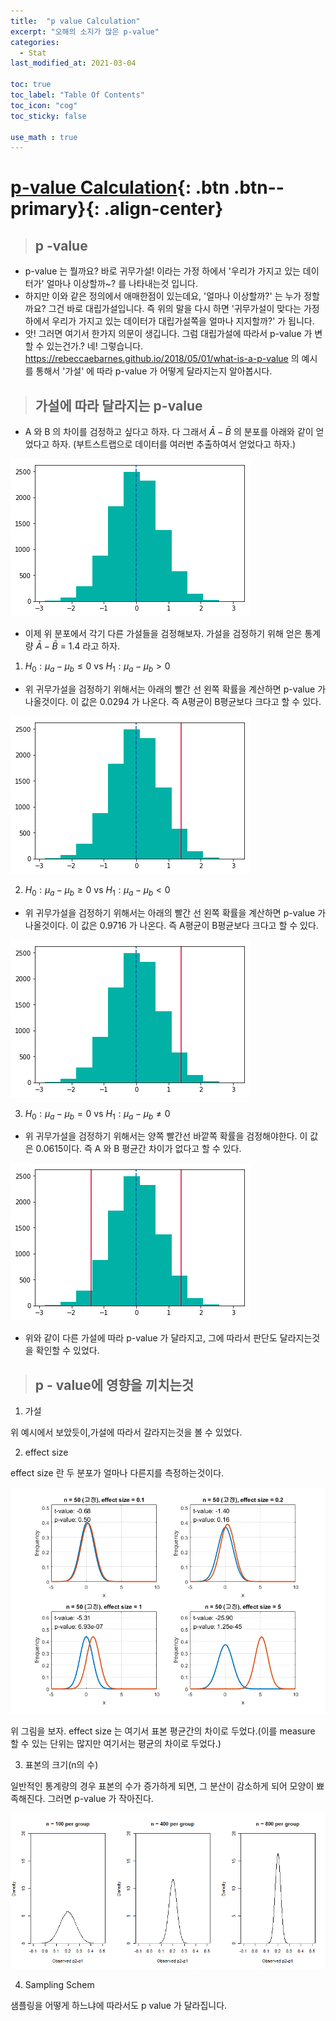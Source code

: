 ```yaml
---
title:  "p value Calculation"
excerpt: "오해의 소지가 많은 p-value"
categories:
  - Stat
last_modified_at: 2021-03-04

toc: true
toc_label: "Table Of Contents"
toc_icon: "cog"
toc_sticky: false

use_math : true
---
```


# [p-value Calculation](#link){: .btn .btn--primary}{: .align-center}

> ## p -value 

- p-value 는 뭘까요? 바로 귀무가설! 이라는 가정 하에서 '우리가 가지고 있는 데이터가' 얼마나 이상할까~? 를 나타내는것 입니다. 
- 하지만 이와 같은 정의에서 애매한점이 있는데요, '얼마나 이상할까?' 는 누가 정할까요? 그건 바로 대립가설입니다. 즉 위의 말을 다시 하면 '귀무가설이 맞다는 가정 하에서 우리가 가지고 있는 데이터가 대립가설쪽을 얼마나 지지할까?' 가 됩니다.
- 앗! 그러면 여기서 한가지 의문이 생깁니다. 그럼 대립가설에 따라서 p-value 가 변할 수 있는건가.? 네! 그렇습니다. <https://rebeccaebarnes.github.io/2018/05/01/what-is-a-p-value> 의 예시를 통해서 '가설' 에 따라 p-value 가 어떻게 달라지는지 알아봅시다.

> ## 가설에 따라 달라지는 p-value

- A 와 B 의 차이를 검정하고 싶다고 하자. 다 그래서 $\bar{A} - \bar{B}$ 의 분포를 아래와 같이 얻었다고 하자.  (부트스트랩으로 데이터를 여러번 추출하여서 얻었다고 하자.)

![png](/assets/images/{Statistic}/2_1.png)

- 이제 위 분포에서 각기 다른 가설들을 검정해보자. 가설을 검정하기 위해 얻은 통계량 $\bar{A} - \bar{B}$  = 1.4 라고 하자. 

1. $H_0 : \mu_a - \mu_b \le 0$  vs $H_1 : \mu_a-\mu_b >0$

- 위 귀무가설을 검정하기 위해서는 아래의 빨간 선 왼쪽 확률을 계산하면 p-value 가 나올것이다. 이 값은 0.0294 가 나온다. 즉 A평균이 B평균보다 크다고 할 수 있다.

![png](/assets/images/{Statistic}/2_2.png)

2. $H_0 : \mu_a - \mu_b \ge 0$  vs $H_1 : \mu_a-\mu_b <0$

- 위 귀무가설을 검정하기 위해서는 아래의 빨간 선 왼쪽 확률을 계산하면 p-value 가 나올것이다. 이 값은 0.9716 가 나온다. 즉 A평균이 B평균보다 크다고 할 수 있다.

![png](/assets/images/{Statistic}/2_3.png)

3. $H_0 : \mu_a - \mu_b = 0$  vs $H_1 : \mu_a-\mu_b \not=0$

- 위 귀무가설을 검정하기 위해서는 양쪽 빨간선 바깥쪽 확률을 검정해야한다. 이 값은 0.0615이다. 즉 A 와 B 평균간 차이가 없다고 할 수 있다.

![png](/assets/images/{Statistic}/2_4.png)

- 위와 같이 다른 가설에 따라 p-value 가 달라지고, 그에 따라서 판단도 달라지는것을 확인할 수 있었다. 

> ## p - value에 영향을 끼치는것

1. 가설

위 예시에서 보았듯이,가설에 따라서 갈라지는것을 볼 수 있었다.

2. effect size

effect size 란 두 분포가 얼마나 다른지를 측정하는것이다.

![png](/assets/images/{Statistic}/2_5.png)

위 그림을 보자. effect size 는 여기서 표본 평균간의 차이로 두었다.(이를 measure 할 수 있는 단위는 많지만 여기서는 평균의 차이로 두었다.)

3. 표본의 크기(n의 수)

일반적인 통계량의 경우 표본의 수가 증가하게 되면, 그 분산이 감소하게 되어 모양이 뾰족해진다. 그러면 p-value 가 작아진다. 

![png](/assets/images/{Statistic}/2_6.png)

4. Sampling Schem

샘플링을 어떻게 하느냐에 따라서도 p value 가 달라집니다.
